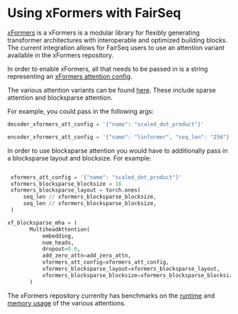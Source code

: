 # Using xFormers with FairSeq

[xFormers](https://github.com/facebookresearch/xformers) is a xFormers is a modular library for flexibly generating transformer architectures with interoperable and optimized building blocks.
The current integration allows for FairSeq users to use an attention variant available in the xFormers repository.

In order to enable xFormers, all that needs to be passed in is a string representing an [xFormers attention config](https://github.com/facebookresearch/xformers/blob/5f754129bfb1ea53747b1ab2077261ea762faa47/xformers/components/attention/base.py#L18).

The various attention variants can be found [here](https://github.com/facebookresearch/xformers/tree/main/xformers/components/attention).
These include sparse attention and blocksparse attention.

For example, you could pass in the following args:
 ```python
decoder_xformers_att_config = '{"name": "scaled_dot_product"}'

encoder_xformers_att_config = '{"name": "linformer", "seq_len": "256"}'
 ```

In order to use blocksparse attention you would have to additionally pass in a blocksparse layout and blocksize. For example:

 ```python

  xformers_att_config = '{"name": "scaled_dot_product"}'
  xformers_blocksparse_blocksize = 16
  xformers_blocksparse_layout = torch.ones(
      seq_len // xformers_blocksparse_blocksize,
      seq_len // xformers_blocksparse_blocksize,
  )

 xf_blocksparse_mha = (
        MultiheadAttention(
            embedding,
            num_heads,
            dropout=0.0,
            add_zero_attn=add_zero_attn,
            xformers_att_config=xformers_att_config,
            xformers_blocksparse_layout=xformers_blocksparse_layout,
            xformers_blocksparse_blocksize=xformers_blocksparse_blocksize,
        )

 ```

The xFormers repository currenlty has benchmarks on the [runtime](https://github.com/facebookresearch/xformers/blob/main/docs/plots/runtime_vs_attention.png)
and [memory usage](https://github.com/facebookresearch/xformers/blob/main/docs/plots/memory_vs_attention.png) of the various attentions.
